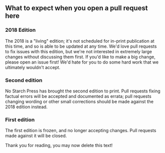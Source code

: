## What to expect when you open a pull request here

### 2018 Edition

The 2018 is a "living" edition; it's not scheduled for in-print publication at
this time, and so is able to be updated at any time. We'd love pull requests to
fix issues with this edition, but we're not interested in extremely large
changes without discussing them first. If you'd like to make a big change,
please open an issue first! We'd hate for you to do some hard work that we
ultimately wouldn't accept.

### Second edition

No Starch Press has brought the second edition to print. Pull requests fixing
factual errors will be accepted and documented as errata; pull requests changing
wording or other small corrections should be made against the 2018 edition instead.

### First edition

The first edition is frozen, and no longer accepting changes. Pull requests
made against it will be closed.


Thank you for reading, you may now delete this text!
